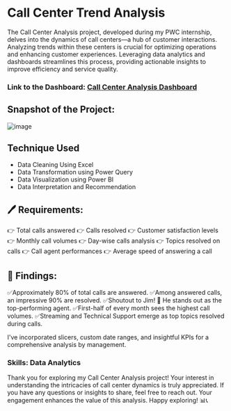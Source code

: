 # Call Center Trend Analysis

The Call Center Analysis project, developed during my PWC internship, delves into the dynamics of call centers—a hub of customer interactions. Analyzing trends within these centers is crucial for optimizing operations and enhancing customer experiences. Leveraging data analytics and dashboards streamlines this process, providing actionable insights to improve efficiency and service quality.

### Link to the Dashboard: [Call Center Analysis Dashboard](https://app.powerbi.com/view?r=eyJrIjoiYzBhMDVmMTAtN2VjNC00Mzg1LTg3NzUtMjhjN2Q4ZjI0ZmI5IiwidCI6IjI1ODVhZDNiLWQzYjYtNGNhMC04ZjEwLTJmYTFlNWU1NDY1MyJ9)

## Snapshot of the Project: 

![image](https://github.com/Ankush-Verma-2807/PWC-Power-BI-Virtual-Internship-Projects/assets/155877268/f1de5b63-224f-48d1-ad5d-6e34f7d9a5db)

## Technique Used
- Data Cleaning Using Excel
- Data Transformation using Power Query
- Data Visualization using Power BI
- Data Interpretation and Recommendation


## 🖊 Requirements:

👉 Total calls answered
👉 Calls resolved
👉 Customer satisfaction levels
👉 Monthly call volumes
👉 Day-wise calls analysis
👉 Topics resolved on calls
👉 Call agent performances
👉 Average speed of answering a call

## 📌 Findings:

✅Approximately 80% of total calls are answered.
✅Among answered calls, an impressive 90% are resolved.
✅Shoutout to Jim! 🌟 He stands out as the top-performing agent.
✅First-half of every month sees the highest call volumes.
✅Streaming and Technical Support emerge as top topics resolved during calls.

I've incorporated slicers, custom date ranges, and insightful KPIs for a comprehensive analysis by management.

### Skills: Data Analytics

Thank you for exploring my Call Center Analysis project! Your interest in understanding the intricacies of call center dynamics is truly appreciated. If you have any questions or insights to share, feel free to reach out. Your engagement enhances the value of this analysis. Happy exploring! 📊📞
